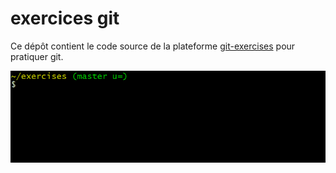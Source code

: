 # exercices git








Ce dépôt contient le code source de la plateforme [git-exercises](https://gitexercises.fracz.com/) pour pratiquer git.








![git-exercises](frontend/public/images/intro.gif)
